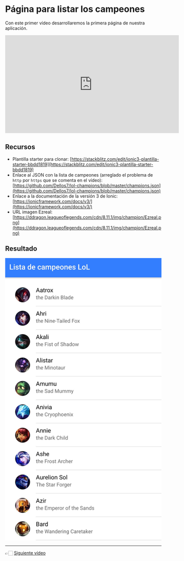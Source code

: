 # Página para listar los campeones

Con este primer vídeo desarrollaremos la primera página de nuestra aplicación.

<iframe width="560" height="315" src="https://www.youtube.com/embed/06zN9dk1BJs" frameborder="0" allow="accelerometer; autoplay; encrypted-media; gyroscope; picture-in-picture" allowfullscreen></iframe>

## Recursos

* Plantilla starter para clonar: [https://stackblitz.com/edit/ionic3-plantilla-starter-bbdd1819](https://stackblitz.com/edit/ionic3-plantilla-starter-bbdd1819)
* Enlace al JSON con la lista de campeones (arreglado el problema de `http` por `https` que se comenta en el vídeo): [https://github.com/Dellos7/lol-champions/blob/master/champions.json](https://github.com/Dellos7/lol-champions/blob/master/champions.json)
* Enlace a la documentación de la versión 3 de Ionic: [https://ionicframework.com/docs/v3/](https://ionicframework.com/docs/v3/)
* URL imagen Ezreal: [https://ddragon.leagueoflegends.com/cdn/8.11.1/img/champion/Ezreal.png](https://ddragon.leagueoflegends.com/cdn/8.11.1/img/champion/Ezreal.png)

## Resultado

![](./pagina_lista_campeones.jpg)

---

👉🏻 [Siguiente vídeo](./practica-app-lol-2.md)